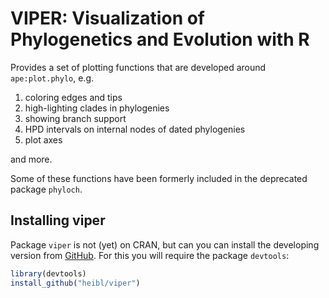# VIPER: Visualization of Phylogenetics and Evolution with R

Provides a set of plotting functions that are developed around `ape:plot.phylo`, e.g. 

1. coloring edges and tips
1. high-lighting clades in phylogenies
1. showing branch support
1. HPD intervals on internal nodes of dated phylogenies
1. plot axes 

and more.

Some of these functions have been formerly included in the deprecated package `phyloch`.

## Installing viper

Package `viper` is not (yet) on CRAN, but can you can install the developing version from
[GitHub](https://github.com/heibl/viper). For this you will require
the package `devtools`:

``` r
library(devtools)
install_github("heibl/viper")
```
